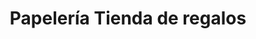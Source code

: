 ---
title: "Papelería Tienda de regalos"
url: /san-andres-cholula/papeleria-tienda-de-regalos/
shop: material de oficina
---